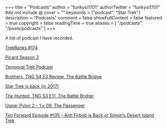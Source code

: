 +++
title = "Podcasts"
author = "funkysi1701"
authorTwitter = "funkysi1701" #do not include @
cover = ""
keywords = ["podcast", "Star Trek"]
description = "Podcasts"
comment = false
showFullContent = false
featured = true
copyright = false
readingTime = true
aliases = [
    "/podcasts",
    "/posts/podcasts"
]
+++

A list of podcast I have recorded. 

[TrekRanks #174](/posts/2024/trekranks/)

[Picard Season 3](/posts/2023/picard-season-three/)

[Temporal Trek Podcast](/posts/2022/temporal-trek-podcast/)

[Brothers, TNG S4 E3 Review, The Battle Bridge](/posts/2016/brothers-tng-s4-e3-review-battle-bridge/)

[Star Trek is back (in 2017)](/posts/2015/star-trek-is-back-in-2017/)

[The Hunted, TNG S3 E11, The Battle Bridge](/posts/2015/the-hunted-tng-s3-e11-the-battle-bridge/)

[Upper Pylon 2 – 1 x 09: The Passenger](/posts/2015/upper-pylon-2-1-x-09-the-passenger/)

[Ten Forward Episode #135 – Anti Firbob is Back or Simon’s Desert Island Trek](/posts/2015/ten-forward-episode-135-anti-firbob-is-back-or-simons-desert-island-trek/)
